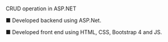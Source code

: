 # 
CRUD operation in ASP.NET

■ Developed backend using ASP.Net.

■ Developed front end using HTML, CSS, Bootstrap 4 and JS.
